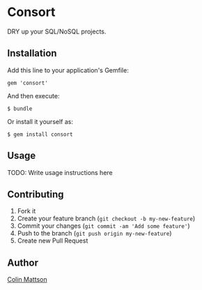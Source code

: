 # Consort

DRY up your SQL/NoSQL projects.

## Installation

Add this line to your application's Gemfile:

    gem 'consort'

And then execute:

    $ bundle

Or install it yourself as:

    $ gem install consort

## Usage

TODO: Write usage instructions here

## Contributing

1. Fork it
2. Create your feature branch (`git checkout -b my-new-feature`)
3. Commit your changes (`git commit -am 'Add some feature'`)
4. Push to the branch (`git push origin my-new-feature`)
5. Create new Pull Request

## Author

[Colin Mattson](https://github.com/cmattson)